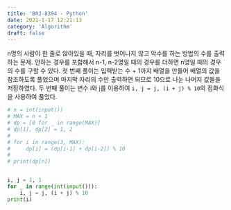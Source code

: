 ```yaml
---
title: 'BOJ-8394 - Python'
date: 2021-1-17 12:21:13
category: 'Algorithm'
draft: false
---
```

n명의 사람이 한 줄로 앉아있을 때, 자리를 벗어나지 않고 악수를 하는 방법의 수를 출력하는 문제. 안하는 경우를 포함해서 n-1, n-2명일 때의 경우를 더하면 n명일 때의 경우의 수를 구할 수 있다. 첫 번째 풀이는 입력받는 수 + 1까지 배열을 만들어 배열의 값을 참조하도록 풀었으며 마지막 자리의 수만 출력하면 되므로 10으로 나눈 나머지 값들을 저장하였다. 두 번째 풀이는 변수 i와 j를 이용하여 `i, j = j, (i + j) % 10`의 점화식을 사용하여 풀었다.
```python
# n = int(input())
# MAX = n + 1
# dp = [0 for _ in range(MAX)]
# dp[1], dp[2] = 1, 2
#
# for i in range(3, MAX):
#     dp[i] = (dp[i-1] + dp[i-2]) % 10
#
# print(dp[n])


i, j = 1, 1
for _ in range(int(input())):
    i, j = j, (i + j) % 10
print(i)

```